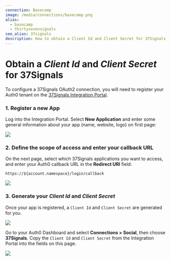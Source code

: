 ```yaml
---
connection: Basecamp
image: /media/connections/basecamp.png
alias:
  - basecamp
  - thirtysevensignals
seo_alias: 37signals
description: How to obtain a Client Id and Client Secret for 37Signals.
---
```


# Obtain a *Client Id* and *Client Secret* for 37Signals

To configure a 37Signals OAuth2 connection, you will need to register your Auth0 tenant on the [37Signals Integration Portal](https://integrate.37signals.com/).

### 1. Register a new App

Log into the Integration Portal. Select **New Application** and enter some general information about your app (name, website, logo) on first page:

![](/media/articles/connections/social/37signals/37signals-register-1.png)

### 2. Define the scope of access and enter your callback URL

On the next page, select which 37Signals applications you want to access, and enter your Auth0 callback URL in the **Redirect URI** field:

    https://${account.namespace}/login/callback

![](/media/articles/connections/social/37signals/37signals-register-2.png)

### 3. Generate your *Client Id* and *Client Secret*

Once your app is registered, a `Client Id` and `Client Secret` are generated for you.

![](/media/articles/connections/social/37signals/37signals-register-4.png)

Go to your Auth0 Dashboard and select **Connections > Social**, then choose **37Signals**. Copy the `Client Id` and `Client Secret` from the Integration Portal into the fields on this page.

![](/media/articles/connections/social/37signals/37signals-add-connection.png)

